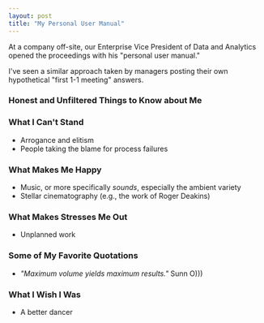 ```yaml
---
layout: post
title: "My Personal User Manual"
---
```


At a company off-site, our Enterprise Vice President of Data and Analytics opened
the proceedings with his "personal user manual."

I've seen a similar approach taken by managers posting their own hypothetical
"first 1-1 meeting" answers.


### Honest and Unfiltered Things to Know about Me

### What I Can't Stand

* Arrogance and elitism
* People taking the blame for process failures

### What Makes Me Happy

* Music, or more specifically _sounds_, especially the ambient variety
* Stellar cinematography (e.g., the work of Roger Deakins)


### What Makes Stresses Me Out

* Unplanned work


### Some of My Favorite Quotations

* _"Maximum volume yields maximum results."_ Sunn O)))


### What I Wish I Was

* A better dancer
